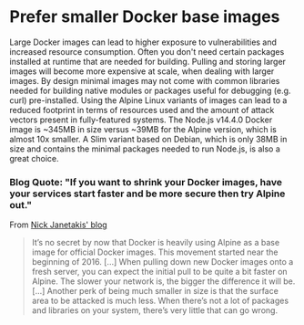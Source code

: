 # Prefer smaller Docker base images

Large Docker images can lead to higher exposure to vulnerabilities and increased resource consumption. Often you don't need certain packages installed at runtime that are needed for building.
Pulling and storing larger images will become more expensive at scale, when dealing with larger images. By design minimal images may not come with common libraries needed for building native modules or packages useful for debugging (e.g. curl) pre-installed.
Using the Alpine Linux variants of images can lead to a reduced footprint in terms of resources used and the amount of attack vectors present in fully-featured systems. The Node.js v14.4.0 Docker image is ~345MB in size versus ~39MB for the Alpine version, which is almost 10x smaller.
A Slim variant based on Debian, which is only 38MB in size and contains the minimal packages needed to run Node.js, is also a great choice.

### Blog Quote: "If you want to shrink your Docker images, have your services start faster and be more secure then try Alpine out."

From [Nick Janetakis' blog](https://nickjanetakis.com/blog/the-3-biggest-wins-when-using-alpine-as-a-base-docker-image)

> It’s no secret by now that Docker is heavily using Alpine as a base image for official Docker images. This movement started near the beginning of 2016. [...]
  When pulling down new Docker images onto a fresh server, you can expect the initial pull to be quite a bit faster on Alpine. The slower your network is, the bigger the difference it will be. [...] Another perk of being much smaller in size is that the surface area to be attacked is much less. When there’s not a lot of packages and libraries on your system, there’s very little that can go wrong.